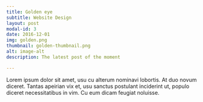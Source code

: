 ```yaml
---
title: Golden eye
subtitle: Website Design
layout: post
modal-id: 3
date: 2016-12-01
img: golden.png
thumbnail: golden-thumbnail.png
alt: image-alt
description: The latest post of the moment

---
```


Lorem ipsum dolor sit amet, usu cu alterum nominavi lobortis. At duo novum diceret. Tantas apeirian vix et, usu sanctus postulant inciderint ut, populo diceret necessitatibus in vim. Cu eum dicam feugiat noluisse.